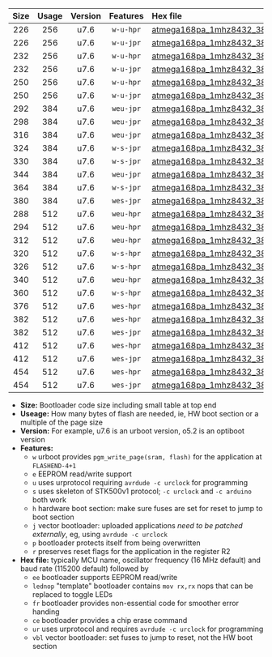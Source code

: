 |Size|Usage|Version|Features|Hex file|
|:-:|:-:|:-:|:-:|:--|
|226|256|u7.6|`w-u-hpr`|[atmega168pa_1mhz8432_38400bps_ur.hex](https://raw.githubusercontent.com/stefanrueger/urboot/main//atmega168pa_1mhz8432_38400bps_ur.hex)|
|226|256|u7.6|`w-u-jpr`|[atmega168pa_1mhz8432_38400bps_ur_vbl.hex](https://raw.githubusercontent.com/stefanrueger/urboot/main//atmega168pa_1mhz8432_38400bps_ur_vbl.hex)|
|232|256|u7.6|`w-u-hpr`|[atmega168pa_1mhz8432_38400bps_lednop_ur.hex](https://raw.githubusercontent.com/stefanrueger/urboot/main//atmega168pa_1mhz8432_38400bps_lednop_ur.hex)|
|232|256|u7.6|`w-u-jpr`|[atmega168pa_1mhz8432_38400bps_lednop_ur_vbl.hex](https://raw.githubusercontent.com/stefanrueger/urboot/main//atmega168pa_1mhz8432_38400bps_lednop_ur_vbl.hex)|
|250|256|u7.6|`w-u-hpr`|[atmega168pa_1mhz8432_38400bps_lednop_fr_ur.hex](https://raw.githubusercontent.com/stefanrueger/urboot/main//atmega168pa_1mhz8432_38400bps_lednop_fr_ur.hex)|
|250|256|u7.6|`w-u-jpr`|[atmega168pa_1mhz8432_38400bps_lednop_fr_ur_vbl.hex](https://raw.githubusercontent.com/stefanrueger/urboot/main//atmega168pa_1mhz8432_38400bps_lednop_fr_ur_vbl.hex)|
|292|384|u7.6|`weu-jpr`|[atmega168pa_1mhz8432_38400bps_ee_ur_vbl.hex](https://raw.githubusercontent.com/stefanrueger/urboot/main//atmega168pa_1mhz8432_38400bps_ee_ur_vbl.hex)|
|298|384|u7.6|`weu-jpr`|[atmega168pa_1mhz8432_38400bps_ee_lednop_ur_vbl.hex](https://raw.githubusercontent.com/stefanrueger/urboot/main//atmega168pa_1mhz8432_38400bps_ee_lednop_ur_vbl.hex)|
|316|384|u7.6|`weu-jpr`|[atmega168pa_1mhz8432_38400bps_ee_lednop_fr_ur_vbl.hex](https://raw.githubusercontent.com/stefanrueger/urboot/main//atmega168pa_1mhz8432_38400bps_ee_lednop_fr_ur_vbl.hex)|
|324|384|u7.6|`w-s-jpr`|[atmega168pa_1mhz8432_38400bps_vbl.hex](https://raw.githubusercontent.com/stefanrueger/urboot/main//atmega168pa_1mhz8432_38400bps_vbl.hex)|
|330|384|u7.6|`w-s-jpr`|[atmega168pa_1mhz8432_38400bps_lednop_vbl.hex](https://raw.githubusercontent.com/stefanrueger/urboot/main//atmega168pa_1mhz8432_38400bps_lednop_vbl.hex)|
|344|384|u7.6|`weu-jpr`|[atmega168pa_1mhz8432_38400bps_ee_lednop_fr_ce_ur_vbl.hex](https://raw.githubusercontent.com/stefanrueger/urboot/main//atmega168pa_1mhz8432_38400bps_ee_lednop_fr_ce_ur_vbl.hex)|
|364|384|u7.6|`w-s-jpr`|[atmega168pa_1mhz8432_38400bps_lednop_fr_vbl.hex](https://raw.githubusercontent.com/stefanrueger/urboot/main//atmega168pa_1mhz8432_38400bps_lednop_fr_vbl.hex)|
|380|384|u7.6|`wes-jpr`|[atmega168pa_1mhz8432_38400bps_ee_vbl.hex](https://raw.githubusercontent.com/stefanrueger/urboot/main//atmega168pa_1mhz8432_38400bps_ee_vbl.hex)|
|288|512|u7.6|`weu-hpr`|[atmega168pa_1mhz8432_38400bps_ee_ur.hex](https://raw.githubusercontent.com/stefanrueger/urboot/main//atmega168pa_1mhz8432_38400bps_ee_ur.hex)|
|294|512|u7.6|`weu-hpr`|[atmega168pa_1mhz8432_38400bps_ee_lednop_ur.hex](https://raw.githubusercontent.com/stefanrueger/urboot/main//atmega168pa_1mhz8432_38400bps_ee_lednop_ur.hex)|
|312|512|u7.6|`weu-hpr`|[atmega168pa_1mhz8432_38400bps_ee_lednop_fr_ur.hex](https://raw.githubusercontent.com/stefanrueger/urboot/main//atmega168pa_1mhz8432_38400bps_ee_lednop_fr_ur.hex)|
|320|512|u7.6|`w-s-hpr`|[atmega168pa_1mhz8432_38400bps.hex](https://raw.githubusercontent.com/stefanrueger/urboot/main//atmega168pa_1mhz8432_38400bps.hex)|
|326|512|u7.6|`w-s-hpr`|[atmega168pa_1mhz8432_38400bps_lednop.hex](https://raw.githubusercontent.com/stefanrueger/urboot/main//atmega168pa_1mhz8432_38400bps_lednop.hex)|
|340|512|u7.6|`weu-hpr`|[atmega168pa_1mhz8432_38400bps_ee_lednop_fr_ce_ur.hex](https://raw.githubusercontent.com/stefanrueger/urboot/main//atmega168pa_1mhz8432_38400bps_ee_lednop_fr_ce_ur.hex)|
|360|512|u7.6|`w-s-hpr`|[atmega168pa_1mhz8432_38400bps_lednop_fr.hex](https://raw.githubusercontent.com/stefanrueger/urboot/main//atmega168pa_1mhz8432_38400bps_lednop_fr.hex)|
|376|512|u7.6|`wes-hpr`|[atmega168pa_1mhz8432_38400bps_ee.hex](https://raw.githubusercontent.com/stefanrueger/urboot/main//atmega168pa_1mhz8432_38400bps_ee.hex)|
|382|512|u7.6|`wes-hpr`|[atmega168pa_1mhz8432_38400bps_ee_lednop.hex](https://raw.githubusercontent.com/stefanrueger/urboot/main//atmega168pa_1mhz8432_38400bps_ee_lednop.hex)|
|382|512|u7.6|`wes-jpr`|[atmega168pa_1mhz8432_38400bps_ee_lednop_vbl.hex](https://raw.githubusercontent.com/stefanrueger/urboot/main//atmega168pa_1mhz8432_38400bps_ee_lednop_vbl.hex)|
|412|512|u7.6|`wes-hpr`|[atmega168pa_1mhz8432_38400bps_ee_lednop_fr.hex](https://raw.githubusercontent.com/stefanrueger/urboot/main//atmega168pa_1mhz8432_38400bps_ee_lednop_fr.hex)|
|412|512|u7.6|`wes-jpr`|[atmega168pa_1mhz8432_38400bps_ee_lednop_fr_vbl.hex](https://raw.githubusercontent.com/stefanrueger/urboot/main//atmega168pa_1mhz8432_38400bps_ee_lednop_fr_vbl.hex)|
|454|512|u7.6|`wes-hpr`|[atmega168pa_1mhz8432_38400bps_ee_lednop_fr_ce.hex](https://raw.githubusercontent.com/stefanrueger/urboot/main//atmega168pa_1mhz8432_38400bps_ee_lednop_fr_ce.hex)|
|454|512|u7.6|`wes-jpr`|[atmega168pa_1mhz8432_38400bps_ee_lednop_fr_ce_vbl.hex](https://raw.githubusercontent.com/stefanrueger/urboot/main//atmega168pa_1mhz8432_38400bps_ee_lednop_fr_ce_vbl.hex)|

- **Size:** Bootloader code size including small table at top end
- **Useage:** How many bytes of flash are needed, ie, HW boot section or a multiple of the page size
- **Version:** For example, u7.6 is an urboot version, o5.2 is an optiboot version
- **Features:**
  + `w` urboot provides `pgm_write_page(sram, flash)` for the application at `FLASHEND-4+1`
  + `e` EEPROM read/write support
  + `u` uses urprotocol requiring `avrdude -c urclock` for programming
  + `s` uses skeleton of STK500v1 protocol; `-c urclock` and `-c arduino` both work
  + `h` hardware boot section: make sure fuses are set for reset to jump to boot section
  + `j` vector bootloader: uploaded applications *need to be patched externally*, eg, using `avrdude -c urclock`
  + `p` bootloader protects itself from being overwritten
  + `r` preserves reset flags for the application in the register R2
- **Hex file:** typically MCU name, oscillator frequency (16 MHz default) and baud rate (115200 default) followed by
  + `ee` bootloader supports EEPROM read/write
  + `lednop` "template" bootloader contains `mov rx,rx` nops that can be replaced to toggle LEDs
  + `fr` bootloader provides non-essential code for smoother error handing
  + `ce` bootloader provides a chip erase command
  + `ur` uses urprotocol and requires `avrdude -c urclock` for programming
  + `vbl` vector bootloader: set fuses to jump to reset, not the HW boot section
